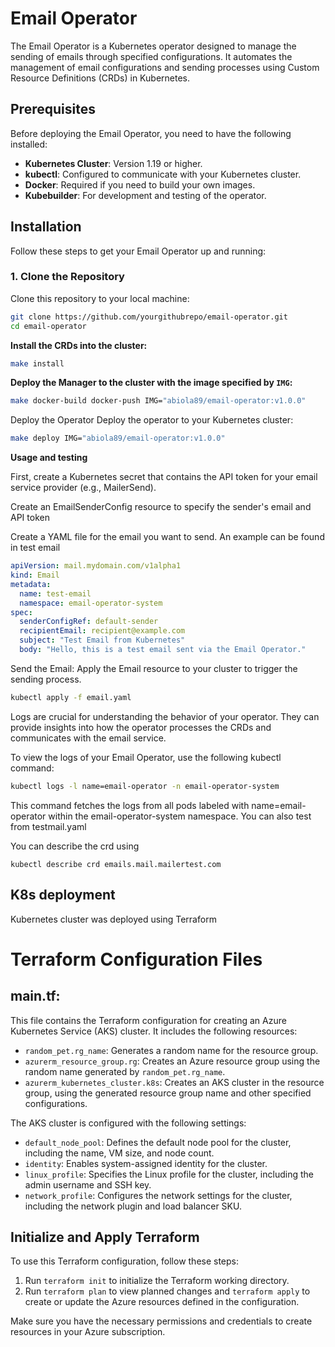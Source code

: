 # Email Operator

The Email Operator is a Kubernetes operator designed to manage the sending of emails through specified configurations. It automates the management of email configurations and sending processes using Custom Resource Definitions (CRDs) in Kubernetes.

## Prerequisites

Before deploying the Email Operator, you need to have the following installed:

- **Kubernetes Cluster**: Version 1.19 or higher.
- **kubectl**: Configured to communicate with your Kubernetes cluster.
- **Docker**: Required if you need to build your own images.
- **Kubebuilder**: For development and testing of the operator.

## Installation

Follow these steps to get your Email Operator up and running:

### 1. Clone the Repository

Clone this repository to your local machine:

```bash
git clone https://github.com/yourgithubrepo/email-operator.git
cd email-operator
```

**Install the CRDs into the cluster:**

```sh
make install
```

**Deploy the Manager to the cluster with the image specified by `IMG`:**

```sh
make docker-build docker-push IMG="abiola89/email-operator:v1.0.0"
```

Deploy the Operator
Deploy the operator to your Kubernetes cluster:

``` bash
make deploy IMG="abiola89/email-operator:v1.0.0"
```

**Usage and testing**

First, create a Kubernetes secret that contains the API token for your email service provider (e.g., MailerSend).

Create an EmailSenderConfig resource to specify the sender's email and API token

Create a YAML file for the email you want to send. An example can be found in test email

```yaml
apiVersion: mail.mydomain.com/v1alpha1
kind: Email
metadata:
  name: test-email
  namespace: email-operator-system
spec:
  senderConfigRef: default-sender
  recipientEmail: recipient@example.com
  subject: "Test Email from Kubernetes"
  body: "Hello, this is a test email sent via the Email Operator."
```

Send the Email:
Apply the Email resource to your cluster to trigger the sending process.
```bash
kubectl apply -f email.yaml
```
Logs are crucial for understanding the behavior of your operator. They can provide insights into how the operator processes the CRDs and communicates with the email service.

To view the logs of your Email Operator, use the following kubectl command:

```bash
kubectl logs -l name=email-operator -n email-operator-system
```
This command fetches the logs from all pods labeled with name=email-operator within the email-operator-system namespace.
You can also test from testmail.yaml

You can describe the crd using

`kubectl describe crd emails.mail.mailertest.com `


## K8s deployment

Kubernetes cluster was deployed using Terraform

# Terraform Configuration Files

## main.tf:

This file contains the Terraform configuration for creating an Azure Kubernetes Service (AKS) cluster. It includes the following resources:

- `random_pet.rg_name`: Generates a random name for the resource group.
- `azurerm_resource_group.rg`: Creates an Azure resource group using the random name generated by `random_pet.rg_name`.
- `azurerm_kubernetes_cluster.k8s`: Creates an AKS cluster in the resource group, using the generated resource group name and other specified configurations.

The AKS cluster is configured with the following settings:

- `default_node_pool`: Defines the default node pool for the cluster, including the name, VM size, and node count.
- `identity`: Enables system-assigned identity for the cluster.
- `linux_profile`: Specifies the Linux profile for the cluster, including the admin username and SSH key.
- `network_profile`: Configures the network settings for the cluster, including the network plugin and load balancer SKU.

## Initialize and Apply Terraform

To use this Terraform configuration, follow these steps:

1. Run `terraform init` to initialize the Terraform working directory. 
2. Run `terraform plan` to view planned changes and `terraform apply` to create or update the Azure resources defined in the configuration.

Make sure you have the necessary permissions and credentials to create resources in your Azure subscription.
